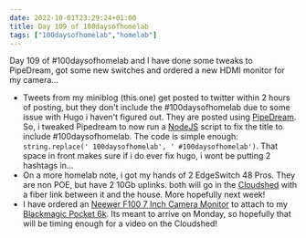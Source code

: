 ```yaml
---
date: 2022-10-01T23:29:24+01:00
title: Day 109 of 100daysofhomelab
tags: ["100daysofhomelab","homelab"]
---
```

Day 109 of #100daysofhomelab and I have done some tweaks to PipeDream, got some new switches and ordered a new HDMI monitor for my camera...

* Tweets from my miniblog (this one) get posted to twitter within 2 hours of posting, but they don't include the #100daysofhomelab due to some issue with Hugo i haven't figured out. They are posted using [PipeDream](https://pipedream.com). So, i tweaked Pipedream to now run a [NodeJS](https://nodejs.org/en/) script to fix the title to include #100daysofhomelab. The code is simple enough: `string.replace(' 100daysofhomelab', ' #100daysofhomelab')`. That space in front makes sure if i do ever fix hugo, i wont be putting 2 hashtags in...
* On a more homelab note, i got my hands of 2 EdgeSwitch 48 Pros. They are non POE, but have 2 10Gb uplinks. both will go in the [Cloudshed](https://cloudshed.net) with a fiber link between it and the house. More hopefully next week!
* I have ordered an [Neewer F100 7 Inch Camera Monitor](https://geni.us/Druv) to attach to my [Blackmagic Pocket 6k](https://geni.us/5JLf). Its meant to arrive on Monday, so hopefully that will be timing enough for a video on the Cloudshed!